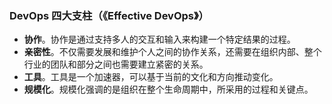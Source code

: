 ### DevOps 四大支柱（《Effective DevOps》）

 - **协作**。协作是通过支持多人的交互和输入来构建一个特定结果的过程。
 - **亲密性**。不仅需要发展和维护个人之间的协作关系，还需要在组织内部、整个行业的团队和部分之间也需要建立紧密的关系。
 - **工具**。工具是一个加速器，可以基于当前的文化和方向推动变化。
 - **规模化**。规模化强调的是组织在整个生命周期中，所采用的过程和关键点。
 

